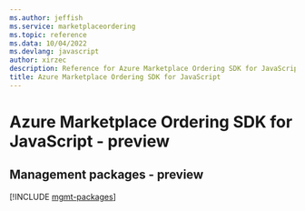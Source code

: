 ```yaml
---
ms.author: jeffish
ms.service: marketplaceordering
ms.topic: reference
ms.data: 10/04/2022
ms.devlang: javascript
author: xirzec
description: Reference for Azure Marketplace Ordering SDK for JavaScript
title: Azure Marketplace Ordering SDK for JavaScript
---
```

# Azure Marketplace Ordering SDK for JavaScript - preview

## Management packages - preview
[!INCLUDE [mgmt-packages](marketplace-ordering-mgmt-index.md)]
